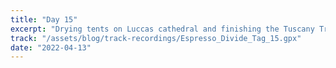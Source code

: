 ```yaml
---
title: "Day 15"
excerpt: "Drying tents on Luccas cathedral and finishing the Tuscany Trail."
track: "/assets/blog/track-recordings/Espresso_Divide_Tag_15.gpx"
date: "2022-04-13"
---
```


